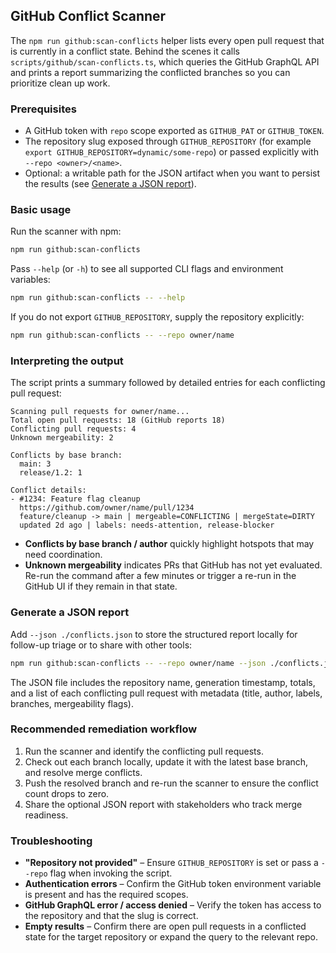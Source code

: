 ## GitHub Conflict Scanner

The `npm run github:scan-conflicts` helper lists every open pull request that is
currently in a conflict state. Behind the scenes it calls
`scripts/github/scan-conflicts.ts`, which queries the GitHub GraphQL API and
prints a report summarizing the conflicted branches so you can prioritize clean
up work.

### Prerequisites

- A GitHub token with `repo` scope exported as `GITHUB_PAT` or `GITHUB_TOKEN`.
- The repository slug exposed through `GITHUB_REPOSITORY` (for example
  `export GITHUB_REPOSITORY=dynamic/some-repo`) or passed explicitly with
  `--repo <owner>/<name>`.
- Optional: a writable path for the JSON artifact when you want to persist the
  results (see [Generate a JSON report](#generate-a-json-report)).

### Basic usage

Run the scanner with npm:

```bash
npm run github:scan-conflicts
```

Pass `--help` (or `-h`) to see all supported CLI flags and environment
variables:

```bash
npm run github:scan-conflicts -- --help
```

If you do not export `GITHUB_REPOSITORY`, supply the repository explicitly:

```bash
npm run github:scan-conflicts -- --repo owner/name
```

### Interpreting the output

The script prints a summary followed by detailed entries for each conflicting
pull request:

```text
Scanning pull requests for owner/name...
Total open pull requests: 18 (GitHub reports 18)
Conflicting pull requests: 4
Unknown mergeability: 2

Conflicts by base branch:
  main: 3
  release/1.2: 1

Conflict details:
- #1234: Feature flag cleanup
  https://github.com/owner/name/pull/1234
  feature/cleanup -> main | mergeable=CONFLICTING | mergeState=DIRTY
  updated 2d ago | labels: needs-attention, release-blocker
```

- **Conflicts by base branch / author** quickly highlight hotspots that may need
  coordination.
- **Unknown mergeability** indicates PRs that GitHub has not yet evaluated.
  Re-run the command after a few minutes or trigger a re-run in the GitHub UI if
  they remain in that state.

### Generate a JSON report

Add `--json ./conflicts.json` to store the structured report locally for
follow-up triage or to share with other tools:

```bash
npm run github:scan-conflicts -- --repo owner/name --json ./conflicts.json
```

The JSON file includes the repository name, generation timestamp, totals, and a
list of each conflicting pull request with metadata (title, author, labels,
branches, mergeability flags).

### Recommended remediation workflow

1. Run the scanner and identify the conflicting pull requests.
2. Check out each branch locally, update it with the latest base branch, and
   resolve merge conflicts.
3. Push the resolved branch and re-run the scanner to ensure the conflict count
   drops to zero.
4. Share the optional JSON report with stakeholders who track merge readiness.

### Troubleshooting

- **"Repository not provided"** – Ensure `GITHUB_REPOSITORY` is set or pass a
  `--repo` flag when invoking the script.
- **Authentication errors** – Confirm the GitHub token environment variable is
  present and has the required scopes.
- **GitHub GraphQL error / access denied** – Verify the token has access to the
  repository and that the slug is correct.
- **Empty results** – Confirm there are open pull requests in a conflicted state
  for the target repository or expand the query to the relevant repo.
